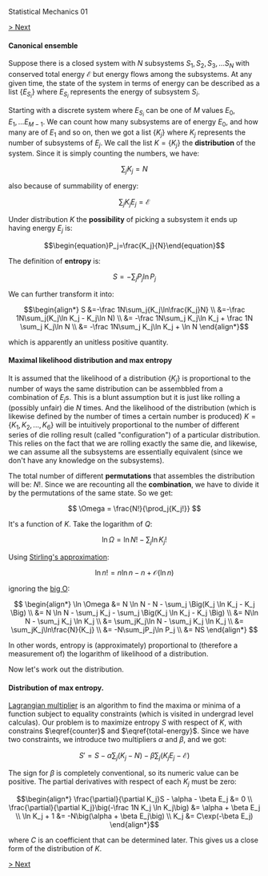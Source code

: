 Statistical Mechanics 01

[> Next](read.php?page=statistical-mechanics-02)

#### Canonical ensemble

Suppose there is a closed system with $N$ subsystems $S_1, S_2, S_3, \ldots S_N$ with conserved
total energy $\mathscr E$ but energy flows among the subsystems. At any given time, the state of the system in
terms of energy can be described as a list $\{E_{S_i}\}$ where $E_{S_i}$ represents the energy of subsystem $S_i$.


Starting with a discrete system where $E_{S_i}$ can be one of $M$ values $E_0, E_1, ...
E_{M-1}$. We can count how many subsystems are of energy $E_0$, and how many are of $E_1$ and so on,
then we got a list $\{K_j\}$ where $K_j$ represents the number of subsystems of $E_j$.
We call the list $K=\{K_j\}$ the **distribution** of the system. Since it is
simply counting the numbers, we have:

$$\begin{equation}\sum_j{K_j}=N\label{counter}\end{equation}$$

also because of summability of energy:

$$\begin{equation}\sum_j{K_jE_j}=\mathscr E\label{total-energy}\end{equation}$$

Under distribution $K$ the **possibility** of picking a subsystem it ends up having energy $E_j$ is:

$$\begin{equation}P_j=\frac{K_j}{N}\end{equation}$$

The definition of **entropy** is:

$$\begin{equation}S=-\sum_j{P_j\ln{P_j}}\end{equation}$$

We can further transform it into:

$$\begin{align*}
    S &=-\frac 1N\sum_j{K_j\ln\frac{K_j}N} \\
     &=-\frac 1N\sum_j(K_j\ln K_j - K_j\ln N) \\
     &= -\frac 1N\sum_j K_j\ln K_j + \frac 1N \sum_j K_j\ln N \\
     &= -\frac 1N\sum_j K_j\ln K_j + \ln N
\end{align*}$$

which is apparently an unitless positive quantity.

#### Maximal likelihood distribution and max entropy

It is assumed that the likelihood of a distribution $\{K_j\}$ is proportional to the number of ways the same
distribution can be assembbled from a combination of $E_j$s. This is a blunt assumption but it is just
like rolling a (possibly unfair) die $N$ times. And the likelihood of the distribution (which is likewise defined by
the number of times a certain number is produced) $K = \{K_1, K_2, ..., K_6\}$ will be
intuitively proportional to the number of different series of die rolling result (called "configuration")
of a particular distribution. This relies on the fact that we are rolling exactly the same die,
and likewise, we can assume all the subsystems are essentially equivalent (since we don't have any
knowledge on the subsystems).

The total number of different **permutations** that assembles the distribution will be: $N!$. Since we
are recounting all the **combination**, we have to divide it by the permutations of the same state.
So we get:

$$ \Omega = \frac{N!}{\prod_j{K_j!}} $$

It's a function of $K$. Take the logarithm of $Q$:

$$ \ln \Omega = \ln N!-\sum_j{\ln K_j!} $$

Using [Stirling's approximation](https://en.wikipedia.org/wiki/Stirling%27s_approximation):

$$ \ln n! = n \ln n - n + \mathcal{O}(\ln n) $$

ignoring the [big O](https://en.wikipedia.org/wiki/Big_O_notation):

$$
\begin{align*}
  \ln \Omega &= N \ln N - N - \sum_j \Big(K_j \ln K_j - K_j \Big) \\
      &= N \ln N - \sum_j K_j - \sum_j \Big(K_j \ln K_j - K_j \Big) \\
      &= N\ln N - \sum_j K_j \ln K_j \\
      &= \sum_jK_j\ln N - \sum_j K_j \ln K_j \\
      &= \sum_jK_j\ln\frac{N}{K_j} \\
      &= -N\sum_jP_j\ln P_j \\
      &= NS
\end{align*}
$$

In other words, entropy is (approximately) proportional to (therefore a measurement of) the
logarithm of likelihood of a distribution.


Now let's work out the distribution.

#### Distribution of max entropy.
[Lagrangian multiplier](https://en.wikipedia.org/?title=Lagrange_multiplier) is an algorithm to find
the maxima or minima of a function subject to equality constraints (which is visited in undergrad
level calculas). Our problem is to maximize entropy $S$ with respect of $K$, with constrains
$\eqref{counter}$ and $\eqref{total-energy}$. Since we have two constraints, we introduce two
multipliers $\alpha$ and $\beta$, and we got:

$$S'=S-\alpha\sum_j\big({K_j}-N\big)-\beta\sum_j\big({K_jE_j}-\mathscr E\big)$$

The sign for $\beta$ is completely conventional, so its numeric value can be positive.
The partial derivatives with respect of each $K_j$ must be zero:

$$\begin{align*}
    \frac{\partial}{\partial K_j}S - \alpha - \beta E_j &= 0 \\
    \frac{\partial}{\partial K_j}\big(-\frac 1N K_j \ln K_j\big) &= \alpha + \beta E_j \\
    \ln K_j + 1 &= -N\big(\alpha + \beta E_j\big) \\
    K_j &= C\exp(-\beta E_j)
\end{align*}$$

where $C$ is an coefficient that can be determined later. This gives us a close form of the
distribution of $K$.

[> Next](read.php?page=statistical-mechanics-02)
